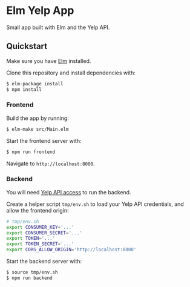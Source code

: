 # Elm Yelp App

Small app built with Elm and the Yelp API.

## Quickstart

Make sure you have [Elm](http://elm-lang.org/) installed.

Clone this repository and install dependencies with:

```bash
$ elm-package install
$ npm install
```

### Frontend

Build the app by running:

```bash
$ elm-make src/Main.elm
```

Start the frontend server with:

```bash
$ npm run frontend
```

Navigate to `http://localhost:8000`.

### Backend

You will need [Yelp API access](https://www.yelp.com/developers/manage_api_keys) to run the backend.

Create a helper script `tmp/env.sh` to load your Yelp API credentials, and allow the frontend origin:

```bash
# tmp/env.sh
export CONSUMER_KEY='...'
export CONSUMER_SECRET='...'
export TOKEN='...'
export TOKEN_SECRET='...'
export CORS_ALLOW_ORIGIN='http://localhost:8000'
```

Start the backend server with:

```bash
$ source tmp/env.sh
$ npm run backend
